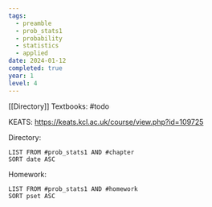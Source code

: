 ```yaml
---
tags:
  - preamble
  - prob_stats1
  - probability
  - statistics
  - applied
date: 2024-01-12
completed: true
year: 1
level: 4
---
```

[[Directory]]
Textbooks:
#todo 

KEATS: https://keats.kcl.ac.uk/course/view.php?id=109725

Directory:
```dataview
LIST FROM #prob_stats1 AND #chapter
SORT date ASC
```

Homework:
```dataview
LIST FROM #prob_stats1 AND #homework 
SORT pset ASC
```
